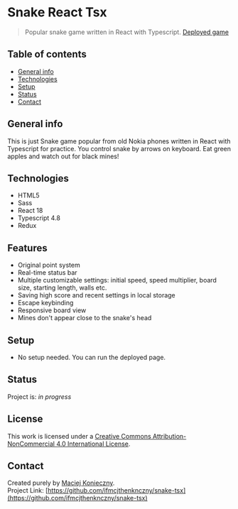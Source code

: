 # Snake React Tsx

> Popular snake game written in React with Typescript.
[Deployed game](https://snake-tsx.vercel.app/)

## Table of contents

- [General info](#general-info)
- [Technologies](#technologies)
- [Setup](#setup)
- [Status](#status)
- [Contact](#contact)

## General info

This is just Snake game popular from old Nokia phones written in React with Typescript for practice. You control snake by arrows on keyboard. Eat green apples and watch out for black mines!

## Technologies

- HTML5
- Sass
- React 18
- Typescript 4.8
- Redux

## Features

- Original point system
- Real-time status bar
- Multiple customizable settings: initial speed, speed multiplier, board size, starting length, walls etc.
- Saving high score and recent settings in local storage
- Escape keybinding
- Responsive board view
- Mines don't appear close to the snake's head

## Setup

- No setup needed. You can run the deployed page.

## Status

Project is: _in progress_

## License

This work is licensed under a [Creative Commons Attribution-NonCommercial 4.0 International License](https://creativecommons.org/licenses/by-nc/4.0/).

## Contact

Created purely by [Maciej Konieczny](https://github.com/ifmcjthenknczny).  
Project Link: [https://github.com/ifmcjthenknczny/snake-tsx](https://github.com/ifmcjthenknczny/snake-tsx)
